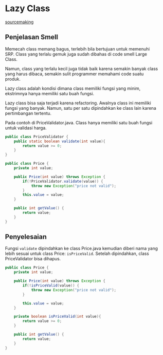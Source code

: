 # Lazy Class

[sourcemaking](https://sourcemaking.com/refactoring/smells/lazy-class)

## Penjelasan Smell

Memecah class memang bagus, terlebih bila bertujuan untuk memenuhi SRP. Class yang terlalu gemuk juga sudah dibahas di code smell Large Class.

Namun, class yang terlalu kecil juga tidak baik karena semakin banyak class yang harus dibaca, semakin sulit programmer memahami code suatu produk.

Lazy class adalah kondisi dimana class memiliki fungsi yang minim, ekstrimnya hanya memiliki satu buah fungsi.

Lazy class bisa saja terjadi karena refactoring. Awalnya class ini memiliki fungsi yang banyak. Namun, satu per satu dipindahkan ke class lain karena pertimbangan tertentu.

Pada contoh di <github-url to="before/PriceValidator.java">PriceValidator.java</github-url>. Class hanya memiliki satu buah fungsi untuk validasi harga.

<Tabs>
<Tab name="PriceValidator" text="PriceValidator.java">

```java
public class PriceValidator {
	public static boolean validate(int value){
		return value >= 0;
	}
}
```

</Tab>
<Tab name="Price" text="Price.java">

```java
public class Price {
	private int value;

	public Price(int value) throws Exception {
		if(!PriceValidator.validate(value)) {
			throw new Exception("price not valid");
		}
		this.value = value;
	}

	public int getValue() {
		return value;
	}
}
```

</Tab>
</Tabs>

## Penyelesaian

Fungsi `validate` dipindahkan ke class <github-url to="after/Price.java">Price.java</github-url> kemudian diberi nama yang lebih sesuai untuk class Price: `isPriceValid`. Setelah dipindahkan, class PriceValidator bisa dihapus.

<Tabs>
<Tab name="Price" text="Price.java">

```java
public class Price {
	private int value;

	public Price(int value) throws Exception {
		if(!isPriceValid(value)) {
			throw new Exception("price not valid");
		}

		this.value = value;
	}

	private boolean isPriceValid(int value){
		return value >= 0;
	}

	public int getValue() {
		return value;
	}
}
```

</Tab>
</Tabs>
